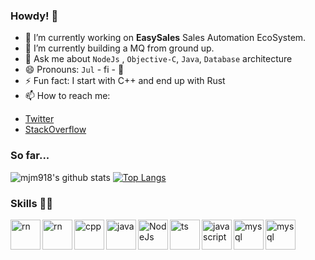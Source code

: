 ### Howdy! 👋

<!--
**mjm918/mjm918** is a ✨ _special_ ✨ repository because its `README.md` (this file) appears on your GitHub profile.

Here are some ideas to get you started:

- 🔭 I’m currently working on ...
- 🌱 I’m currently learning ...
- 👯 I’m looking to collaborate on ...
- 🤔 I’m looking for help with ...
- 💬 Ask me about ...
- 📫 How to reach me: ...
- 😄 Pronouns: ...
- ⚡ Fun fact: ...
-->
- 🔭 I’m currently working on **EasySales** Sales Automation EcoSystem.
- 🌱 I’m currently building a MQ from ground up. 
- 💬 Ask me about `NodeJs` , `Objective-C`, `Java`, `Database` architecture 
- 😄 Pronouns: `Jul` - fi - 🚗
- ⚡ Fun fact: I start with C++ and end up with Rust
- 📫 How to reach me: 
* [Twitter](https://twitter.com/OrphanPid)
* [StackOverflow](https://stackoverflow.com/story/julfikar)



### So far... 

![mjm918's github stats](https://github-readme-stats.vercel.app/api?username=mjm918&count_private=true&show_icons=true&theme=vue) [![Top Langs](https://github-readme-stats.vercel.app/api/top-langs/?username=mjm918&layout=compact&theme=vue)](https://github.com/mjm918/)

### Skills 👨‍💻

<img align="left" alt="rn" width="48px" src="https://www.rust-lang.org/logos/rust-logo-32x32.png"/>
<img align="left" alt="rn" width="48px" src="https://img.icons8.com/color/48/000000/react-native.png"/>
<img align="left" alt="cpp" width="48px" src="https://img.icons8.com/color/48/000000/c-plus-plus-logo.png"/>
<img align="left" alt="java" width="48px" src="https://img.icons8.com/color/48/000000/java-coffee-cup-logo--v1.png"/>
<img align="left" alt="NodeJs" width="48px" src="https://img.icons8.com/color/96/000000/nodejs.png" />
<img align="left" alt="ts" width="48px" src="https://img.icons8.com/color/48/000000/typescript.png"/>
<img align="left" alt="javascript" width="48px" src="https://img.icons8.com/color/48/000000/javascript--v1.png"/>
<img align="left" alt="mysql" width="48px" src="https://img.icons8.com/color/48/000000/mysql-logo.png"/>
<img align="left" alt="mysql" width="48px" src="https://img.icons8.com/color/48/000000/microsoft-sql-server.png"/>

